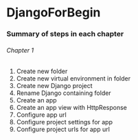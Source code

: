 # DjangoForBegin

### Summary of steps in each chapter

###### Chapter 1

1.	Create new folder
2.	Create new virtual environment in folder
3.	Create new Django project
4.	Rename Django containing folder
5.	Create an app
6.	Create an app view with HttpResponse
7.	Configure app url
8.	Configure project settings for app
9.	Configure project urls for app url


